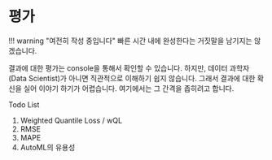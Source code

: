 # 평가

!!! warning "여전히 작성 중입니다"
    빠른 시간 내에 완성한다는 거짓말을 남기지는 않겠습니다.

결과에 대한 평가는 console을 통해서 확인할 수 있습니다.
하지만, 데이터 과학자(Data Scientist)가 아니면 직관적으로 이해하기 쉽지 않습니다.
그래서 결과에 대한 확신을 실어 이야기 하기가 어렵습니다.
여기에서는 그 간격을 좁히려고 합니다.

Todo List

1. Weighted Quantile Loss / wQL
1. RMSE
1. MAPE
1. AutoML의 유용성

